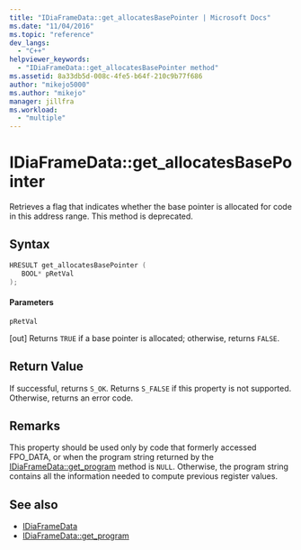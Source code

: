 ```yaml
---
title: "IDiaFrameData::get_allocatesBasePointer | Microsoft Docs"
ms.date: "11/04/2016"
ms.topic: "reference"
dev_langs:
  - "C++"
helpviewer_keywords:
  - "IDiaFrameData::get_allocatesBasePointer method"
ms.assetid: 8a33db5d-008c-4fe5-b64f-210c9b77f686
author: "mikejo5000"
ms.author: "mikejo"
manager: jillfra
ms.workload:
  - "multiple"
---
```

# IDiaFrameData::get_allocatesBasePointer
Retrieves a flag that indicates whether the base pointer is allocated for code in this address range. This method is deprecated.

## Syntax

```C++
HRESULT get_allocatesBasePointer ( 
   BOOL* pRetVal
);
```

#### Parameters
 `pRetVal`

[out] Returns `TRUE` if a base pointer is allocated; otherwise, returns `FALSE`.

## Return Value
 If successful, returns `S_OK`. Returns `S_FALSE` if this property is not supported. Otherwise, returns an error code.

## Remarks
 This property should be used only by code that formerly accessed FPO_DATA, or when the program string returned by the [IDiaFrameData::get_program](../../debugger/debug-interface-access/idiaframedata-get-program.md) method is `NULL`. Otherwise, the program string contains all the information needed to compute previous register values.

## See also
- [IDiaFrameData](../../debugger/debug-interface-access/idiaframedata.md)
- [IDiaFrameData::get_program](../../debugger/debug-interface-access/idiaframedata-get-program.md)